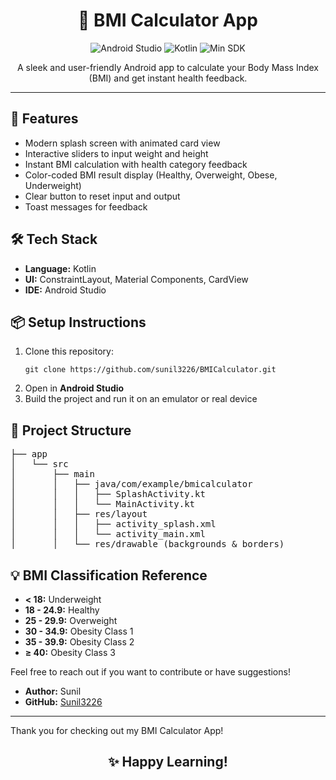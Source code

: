 <h1 align="center">📱 BMI Calculator App</h1>

<p align="center">
  <img src="https://img.shields.io/badge/Android--Studio-%3E=2020-brightgreen" alt="Android Studio">
  <img src="https://img.shields.io/badge/Kotlin-1.5%2B-blueviolet" alt="Kotlin">
  <img src="https://img.shields.io/badge/MinSDK-21-orange" alt="Min SDK">
</p>

<p align="center">
  A sleek and user-friendly Android app to calculate your Body Mass Index (BMI) and get instant health feedback.
</p>

<hr>

<h2>🚀 Features</h2>
<ul>
  <li>Modern splash screen with animated card view</li>
  <li>Interactive sliders to input weight and height</li>
  <li>Instant BMI calculation with health category feedback</li>
  <li>Color-coded BMI result display (Healthy, Overweight, Obese, Underweight)</li>
  <li>Clear button to reset input and output</li>
  <li>Toast messages for feedback</li>
</ul>

<h2>🛠️ Tech Stack</h2>
<ul>
  <li><strong>Language:</strong> Kotlin</li>
  <li><strong>UI:</strong> ConstraintLayout, Material Components, CardView</li>
  <li><strong>IDE:</strong> Android Studio</li>
</ul>

<h2>📦 Setup Instructions</h2>
<ol>
  <li>Clone this repository:</li>
  <pre><code>git clone https://github.com/sunil3226/BMICalculator.git</code></pre>
  <li>Open in <strong>Android Studio</strong></li>
  <li>Build the project and run it on an emulator or real device</li>
</ol>

<h2>📂 Project Structure</h2>
<pre>
├── app
│   └── src
│       ├── main
│       │   ├── java/com/example/bmicalculator
│       │   │   ├── SplashActivity.kt
│       │   │   └── MainActivity.kt
│       │   ├── res/layout
│       │   │   ├── activity_splash.xml
│       │   │   └── activity_main.xml
│       │   └── res/drawable (backgrounds & borders)
</pre>

<h2>💡 BMI Classification Reference</h2>
<ul>
  <li><strong>&lt; 18:</strong> Underweight</li>
  <li><strong>18 - 24.9:</strong> Healthy</li>
  <li><strong>25 - 29.9:</strong> Overweight</li>
  <li><strong>30 - 34.9:</strong> Obesity Class 1</li>
  <li><strong>35 - 39.9:</strong> Obesity Class 2</li>
  <li><strong>≥ 40:</strong> Obesity Class 3</li>
</ul>

Feel free to reach out if you want to contribute or have suggestions!

- **Author:** Sunil  
- **GitHub:** [Sunil3226](https://github.com/Sunil3226)  

---

Thank you for checking out my BMI Calculator App!

<h2 align="center">✨ Happy Learning!</h2>
